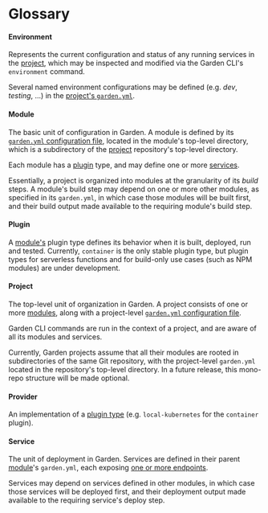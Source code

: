 # Glossary

#### Environment
Represents the current configuration and status of any running services in the [project](#project), which may be 
inspected and modified via the Garden CLI's `environment` command.

Several named environment configurations may be defined (e.g. _dev_, _testing_, ...) in the [project's 
`garden.yml`](../guides/configuration.md#projects).

#### Module
The basic unit of configuration in Garden. A module is defined by its
[`garden.yml` configuration file](../guides/configuration.md#module-configuration), located in the module's top-level 
directory, 
which 
is a subdirectory of the [project](#project) repository's top-level directory.

Each module has a [plugin](#plugin) type, and may define one or more [services](#sevice).

Essentially, a project is organized into modules at the granularity of its *build* steps. A module's build step may 
depend on one or more other modules, as specified in its `garden.yml`, in which case those modules will be built 
first, and their build output made available to the requiring module's build step.

#### Plugin
A [module's](#module) plugin type defines its behavior when it is built, deployed, run and tested. Currently,
`container` is the only stable plugin type, but plugin types for serverless functions and for build-only use cases
(such as NPM modules) are under development.

#### Project
The top-level unit of organization in Garden. A project consists of one or more [modules](#modules), along with a 
project-level [`garden.yml` configuration file](../guides/configuration.md#project-configuration).

Garden CLI commands are run in the context of a project, and are aware of all its modules and services.

Currently, Garden projects assume that all their modules are rooted in subdirectories of the same Git repository, with
the project-level `garden.yml` located in the repository's top-level directory. In a future release, this mono-repo 
structure will be made optional.

#### Provider
An implementation of a [plugin type](#plugin) (e.g. `local-kubernetes` for the `container` plugin).

#### Service
The unit of deployment in Garden. Services are defined in their parent [module](#module)'s `garden.yml`, each 
exposing [one or more endpoints](../guides/configuration.md#services).

Services may depend on services defined in other modules, in which case those services will be deployed first, and 
their deployment output made available to the requiring service's deploy step.
